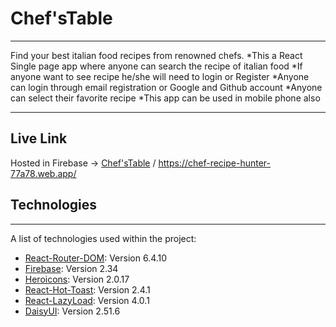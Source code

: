 # Chef'sTable
***
Find your best italian food recipes from renowned chefs.
*This a React Single page app where anyone can search the recipe of italian food
*If anyone want to see recipe he/she will need to login or Register
*Anyone can login through email registration or Google and Github account
*Anyone can select their favorite recipe
*This app can be used in mobile phone also
***
## Live Link
Hosted in Firebase -> [Chef'sTable](https://chef-recipe-hunter-77a78.web.app/) /   https://chef-recipe-hunter-77a78.web.app/

## Technologies
***
A list of technologies used within the project:
* [React-Router-DOM](https://reactrouter.com/en/main): Version 6.4.10
* [Firebase](https://firebase.google.com/): Version 2.34
* [Heroicons](https://heroicons.com/): Version 2.0.17
* [React-Hot-Toast](https://react-hot-toast.com/): Version 2.4.1
* [React-LazyLoad](https://www.npmjs.com/package/react-lazy-load): Version 4.0.1
* [DaisyUI](https://daisyui.com/): Version 2.51.6
